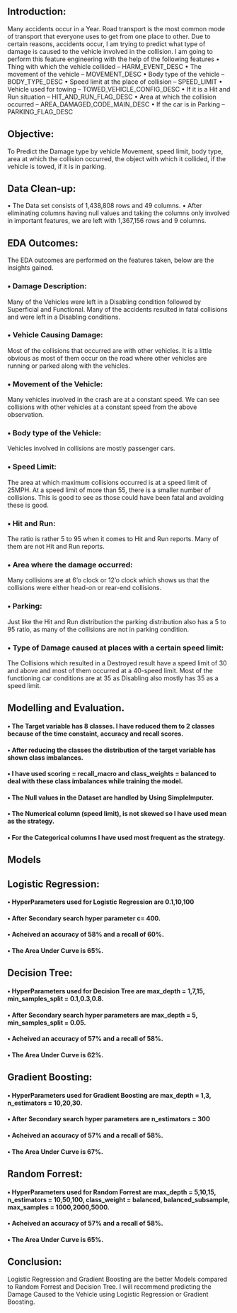 ## Introduction:

Many accidents occur in a Year. Road transport is the most common mode of transport that everyone uses to get from one place to other. Due to certain reasons, accidents occur, I am trying to predict what type of damage is caused to the vehicle involved in the collision. I am going to perform this feature engineering with the help of the following features
•	Thing with which the vehicle collided – HARM_EVENT_DESC
•	The movement of the vehicle – MOVEMENT_DESC
•	Body type of the vehicle – BODY_TYPE_DESC
•	Speed limit at the place of collision – SPEED_LIMIT
•	Vehicle used for towing – TOWED_VEHICLE_CONFIG_DESC
•	If it is a Hit and Run situation – HIT_AND_RUN_FLAG_DESC
•	Area at which the collision occurred – AREA_DAMAGED_CODE_MAIN_DESC
•	If the car is in Parking – PARKING_FLAG_DESC
## Objective:

To Predict the Damage type by vehicle Movement, speed limit, body type, area at which the collision occurred, the object with which it collided, if the vehicle is towed, if it is in parking.

## Data Clean-up:

•	The Data set consists of 1,438,808 rows and 49 columns.
•	After eliminating columns having null values and taking the columns only involved in important features, we are left with 1,367,156 rows and 9 columns.

## EDA Outcomes: 

The EDA outcomes are performed on the features taken, below are the insights gained.
### •	Damage Description:
Many of the Vehicles were left in a Disabling condition followed by Superficial and Functional. Many of the accidents resulted in fatal collisions and were left in a Disabling conditions. 
### •	Vehicle Causing Damage:
Most of the collisions that occurred are with other vehicles. It is a little obvious as most of them occur on the road where other vehicles are running or parked along with the vehicles.
### •	Movement of the Vehicle:
Many vehicles involved in the crash are at a constant speed. We can see collisions with other vehicles at a constant speed from the above observation. 
### •	Body type of the Vehicle:
Vehicles involved in collisions are mostly passenger cars.
### •	Speed Limit:
The area at which maximum collisions occurred is at a speed limit of 25MPH. At a speed limit of more than 55, there is a smaller number of collisions. This is good to see as those could have been fatal and avoiding these is good.
### •	Hit and Run:
The ratio is rather 5 to 95 when it comes to Hit and Run reports. Many of them are not Hit and Run reports.
### •	Area where the damage occurred:
Many collisions are at 6’o clock or 12’o clock which shows us that the collisions were either head-on or rear-end collisions.
### •	Parking:
Just like the Hit and Run distribution the parking distribution also has a 5 to 95 ratio, as many of the collisions are not in parking condition.
### •	Type of Damage caused at places with a certain speed limit:
The Collisions which resulted in a Destroyed result have a speed limit of 30 and above and most of them occurred at a 40-speed limit. Most of the functioning car conditions are at 35 as Disabling also mostly has 35 as a speed limit.

## Modelling and Evaluation.

 #### •	The Target variable has 8 classes. I have reduced them to 2 classes because of the time constaint, accuracy and recall scores.
 #### • After reducing the classes the distribution of the target variable has shown class imbalances. 
 #### • I have used scoring = recall_macro and class_weights = balanced to deal with these class imbalances while training the model.
 #### • The Null values in the Dataset are handled by Using SimpleImputer.
 #### • The Numerical column (speed limit), is not skewed so I have used mean as the strategy.
 #### • For the Categorical columns I have used most frequent as the strategy.

## Models

## Logistic Regression:

 #### • HyperParameters used for Logistic Regression are 0.1,10,100
 #### • After Secondary search hyper parameter c= 400.
 #### • Acheived an accuracy of 58% and a recall of 60%.
 #### • The Area Under Curve is 65%.

## Decision Tree:

 #### • HyperParameters used for Decision Tree are max_depth = 1,7,15, min_samples_split = 0.1,0.3,0.8.
 #### • After Secondary search hyper parameters are max_depth = 5, min_samples_split = 0.05.
 #### • Acheived an accuracy of 57% and a recall of 58%.
 #### • The Area Under Curve is 62%.

## Gradient Boosting:

 #### • HyperParameters used for Gradient Boosting are max_depth = 1,3, n_estimators = 10,20,30.
 #### • After Secondary search hyper parameters are n_estimators = 300
 #### • Acheived an accuracy of 57% and a recall of 58%.
 #### • The Area Under Curve is 67%.

## Random Forrest:

 #### • HyperParameters used for Random Forrest are max_depth = 5,10,15, n_estimators = 10,50,100, class_weight = balanced, balanced_subsample, max_samples = 1000,2000,5000.
 #### • Acheived an accuracy of 57% and a recall of 58%.
 #### • The Area Under Curve is 65%.

## Conclusion:

Logistic Regression and Gradient Boosting are the better Models compared to Random Forrest and Decision Tree. I will recommend predicting the Damage Caused to the Vehicle using Logistic Regression or Gradient Boosting.
